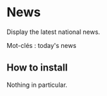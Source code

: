 News
==========

Display the latest national news.

Mot-clés : today's news

How to install
---------------

Nothing in particular.